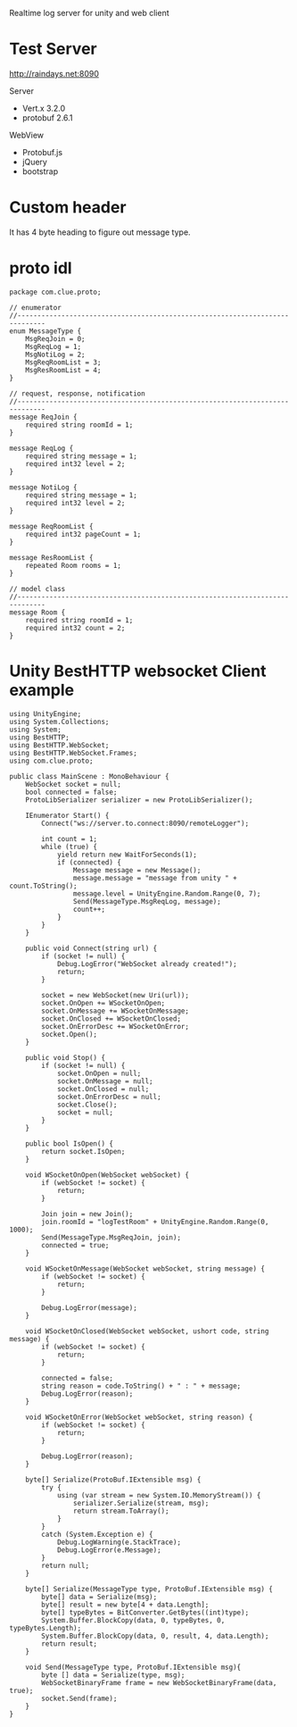 Realtime log server for unity and web client

# Test Server
http://raindays.net:8090

Server
- Vert.x 3.2.0
- protobuf 2.6.1

WebView
- Protobuf.js
- jQuery
- bootstrap

# Custom header
It has 4 byte heading to figure out message type.

# proto idl
    package com.clue.proto;

    // enumerator
    //-----------------------------------------------------------------------------
    enum MessageType {
        MsgReqJoin = 0;
        MsgReqLog = 1;
        MsgNotiLog = 2;
        MsgReqRoomList = 3;
        MsgResRoomList = 4;
    }

    // request, response, notification
    //-----------------------------------------------------------------------------
    message ReqJoin {
        required string roomId = 1;
    }

    message ReqLog {
        required string message = 1;
        required int32 level = 2;
    }

    message NotiLog {
        required string message = 1;
        required int32 level = 2;
    }

    message ReqRoomList {
        required int32 pageCount = 1;
    }

    message ResRoomList {
        repeated Room rooms = 1;
    }

    // model class
    //-----------------------------------------------------------------------------
    message Room {
        required string roomId = 1;
        required int32 count = 2;
    }


# Unity BestHTTP websocket Client example

    using UnityEngine;
    using System.Collections;
    using System;
    using BestHTTP;
    using BestHTTP.WebSocket;
    using BestHTTP.WebSocket.Frames;
    using com.clue.proto;

    public class MainScene : MonoBehaviour {
        WebSocket socket = null;
        bool connected = false;
        ProtoLibSerializer serializer = new ProtoLibSerializer();

        IEnumerator Start() {
            Connect("ws://server.to.connect:8090/remoteLogger");
            
            int count = 1;
            while (true) {
                yield return new WaitForSeconds(1);
                if (connected) {
                    Message message = new Message();
                    message.message = "message from unity " + count.ToString();
                    message.level = UnityEngine.Random.Range(0, 7);
                    Send(MessageType.MsgReqLog, message);
                    count++;
                }
            }
        }

        public void Connect(string url) {
            if (socket != null) {
                Debug.LogError("WebSocket already created!");
                return;
            }

            socket = new WebSocket(new Uri(url));
            socket.OnOpen += WSocketOnOpen;
            socket.OnMessage += WSocketOnMessage;
            socket.OnClosed += WSocketOnClosed;
            socket.OnErrorDesc += WSocketOnError;
            socket.Open();
        }

        public void Stop() {
            if (socket != null) {
                socket.OnOpen = null;
                socket.OnMessage = null;
                socket.OnClosed = null;
                socket.OnErrorDesc = null;
                socket.Close();
                socket = null;
            }
        }

        public bool IsOpen() {
            return socket.IsOpen;
        }

        void WSocketOnOpen(WebSocket webSocket) {
            if (webSocket != socket) {
                return;
            }

            Join join = new Join();
            join.roomId = "logTestRoom" + UnityEngine.Random.Range(0, 1000);
            Send(MessageType.MsgReqJoin, join);
            connected = true;
        }
        
        void WSocketOnMessage(WebSocket webSocket, string message) {
            if (webSocket != socket) {
                return;
            }

            Debug.LogError(message);
        }

        void WSocketOnClosed(WebSocket webSocket, ushort code, string message) {
            if (webSocket != socket) {
                return;
            }

            connected = false;
            string reason = code.ToString() + " : " + message;
            Debug.LogError(reason);
        }

        void WSocketOnError(WebSocket webSocket, string reason) {
            if (webSocket != socket) {
                return;
            }

            Debug.LogError(reason);
        }

        byte[] Serialize(ProtoBuf.IExtensible msg) {
            try {
                using (var stream = new System.IO.MemoryStream()) {
                    serializer.Serialize(stream, msg);
                    return stream.ToArray();
                }
            }
            catch (System.Exception e) {
                Debug.LogWarning(e.StackTrace);
                Debug.LogError(e.Message);
            }
            return null;
        }

        byte[] Serialize(MessageType type, ProtoBuf.IExtensible msg) {
            byte[] data = Serialize(msg);
            byte[] result = new byte[4 + data.Length];
            byte[] typeBytes = BitConverter.GetBytes((int)type);
            System.Buffer.BlockCopy(data, 0, typeBytes, 0, typeBytes.Length);
            System.Buffer.BlockCopy(data, 0, result, 4, data.Length);
            return result;
        }

        void Send(MessageType type, ProtoBuf.IExtensible msg){
            byte [] data = Serialize(type, msg);
            WebSocketBinaryFrame frame = new WebSocketBinaryFrame(data, true);
            socket.Send(frame);
        }
    }
